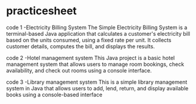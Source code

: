 # practicesheet

code 1 -Electricity Billing System
The Simple Electricity Billing System is a terminal-based Java application that calculates a customer's electricity bill based on the units consumed, using a fixed rate per unit. It collects customer details, computes the bill, and displays the results.

code 2 -Hotel management system
This Java project is a basic hotel management system that allows users to manage room bookings, check availability, and check out rooms using a console interface.

code 3 -Library management system
This is a simple library management system in Java that allows users to add, lend, return, and display available books using a console-based interface

